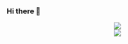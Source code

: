 ### Hi there 👋

<!--
**Vassopoli/vassopoli** is a ✨ _special_ ✨ repository because its `README.md` (this file) appears on your GitHub profile.

Here are some ideas to get you started:

- 🔭 I’m currently working on ...
- 🌱 I’m currently learning ...
- 👯 I’m looking to collaborate on ...
- 🤔 I’m looking for help with ...
- 💬 Ask me about ...
- 📫 How to reach me: ...
- 😄 Pronouns: ...
- ⚡ Fun fact: ...
-->


<div align = "center">
  <img src = "https://github-readme-stats.vercel.app/api?username=vassopoli&show_icons=true&theme=radical&line_height=33&count_private=true">
  <br>
  <img src = "https://github-readme-stats.vercel.app/api/top-langs/?username=vassopoli&layout=compact&theme=radical&langs_count=6">
</div>

